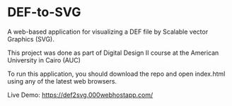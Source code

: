 # DEF-to-SVG
A web-based application for visualizing a DEF file by Scalable vector Graphics (SVG).

This project was done as part of Digital Design II course at the American University in Cairo (AUC)

To run this application, you should download the repo and open index.html using any of the latest web browsers.

Live Demo:
https://def2svg.000webhostapp.com/
